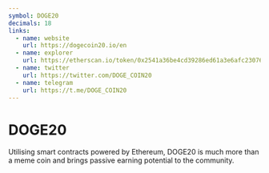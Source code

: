 ```yaml
---
symbol: DOGE20
decimals: 18
links:
  - name: website
    url: https://dogecoin20.io/en
  - name: explorer
    url: https://etherscan.io/token/0x2541a36be4cd39286ed61a3e6afc2307602489d6
  - name: twitter
    url: https://twitter.com/DOGE_COIN20
  - name: telegram
    url: https://t.me/DOGE_COIN20
---
```


# DOGE20

Utilising smart contracts powered by Ethereum, DOGE20 is much more than a meme coin and brings passive earning potential to the community.
